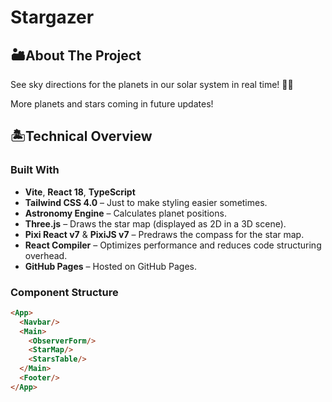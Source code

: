 # Stargazer

## 🏜️About The Project

See sky directions for the planets in our solar system in real time! 🔭✨

More planets and stars coming in future updates!

## 🏝️Technical Overview

### Built With

- **Vite**, **React 18**, **TypeScript**
- **Tailwind CSS 4.0** – Just to make styling easier sometimes.
- **Astronomy Engine** – Calculates planet positions.
- **Three.js** – Draws the star map (displayed as 2D in a 3D scene).
- **Pixi React v7** & **PixiJS v7** – Predraws the compass for the star map.
- **React Compiler** – Optimizes performance and reduces code structuring overhead.
- **GitHub Pages** – Hosted on GitHub Pages.

### Component Structure

```html
<App>
  <Navbar/>
  <Main>
    <ObserverForm/>
    <StarMap/>
    <StarsTable/>
  </Main>
  <Footer/>
</App>
```
